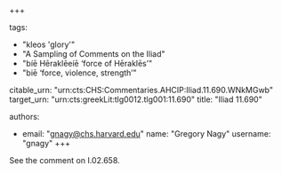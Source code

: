 +++

tags:
- "kleos &#39;glory&#39;"
- "A Sampling of Comments on the Iliad"
- "bíē Hēraklēeíē ‘force of Hēraklēs’"
- "biē ‘force, violence, strength’"

citable_urn: "urn:cts:CHS:Commentaries.AHCIP:Iliad.11.690.WNkMGwb"
target_urn: "urn:cts:greekLit:tlg0012.tlg001:11.690"
title: "Iliad 11.690"

authors:
- email: "gnagy@chs.harvard.edu"
  name: "Gregory Nagy"
  username: "gnagy"
+++

<p>See the comment on I.02.658.  </p>